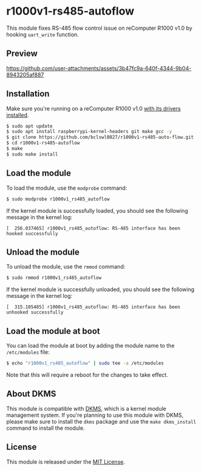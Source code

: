 # r1000v1-rs485-autoflow

This module fixes RS-485 flow control issue on reComputer R1000 v1.0 by hooking `uart_write` function.

## Preview

https://github.com/user-attachments/assets/3b47fc9a-640f-4344-9b04-8943205af887

## Installation

Make sure you're running on a reComputer R1000 v1.0 [with its drivers installed](https://wiki.seeedstudio.com/recomputer_r1000_flash_OS/#install-recomputer-r1000-drivers-after-flashing-new-raspbian-os).

```bash
$ sudo apt update
$ sudo apt install raspberrypi-kernel-headers git make gcc -y
$ git clone https://github.com/bclswl0827/r1000v1-rs485-auto-flow.git
$ cd r1000v1-rs485-autoflow
$ make
$ sudo make install
```

## Load the module

To load the module, use the `modprobe` command:

```bash
$ sudo modprobe r1000v1_rs485_autoflow
```

If the kernel module is successfully loaded, you should see the following message in the kernel log:

```
[  256.037465] r1000v1_rs485_autoflow: RS-485 interface has been hooked successfully
```

## Unload the module

To unload the module, use the `rmmod` command:

```bash
$ sudo rmmod r1000v1_rs485_autoflow
```

If the kernel module is successfully unloaded, you should see the following message in the kernel log:

```
[  315.105485] r1000v1_rs485_autoflow: RS-485 interface has been unhooked successfully
```

## Load the module at boot

You can load the module at boot by adding the module name to the `/etc/modules` file:

```bash
$ echo "r1000v1_rs485_autoflow" | sudo tee -a /etc/modules
```

Note that this will require a reboot for the changes to take effect.

## About DKMS

This module is compatible with [DKMS](https://www.kernel.org/doc/html/latest/admin-guide/kernel-parameters.html#dkms), which is a kernel module management system. If you're planning to use this module with DKMS, please make sure to install the `dkms` package and use the `make dkms_install` command to install the module.

## License

This module is released under the [MIT License](https://github.com/bclswl0827/r1000v1-rs485-auto-flow/blob/main/LICENSE).
